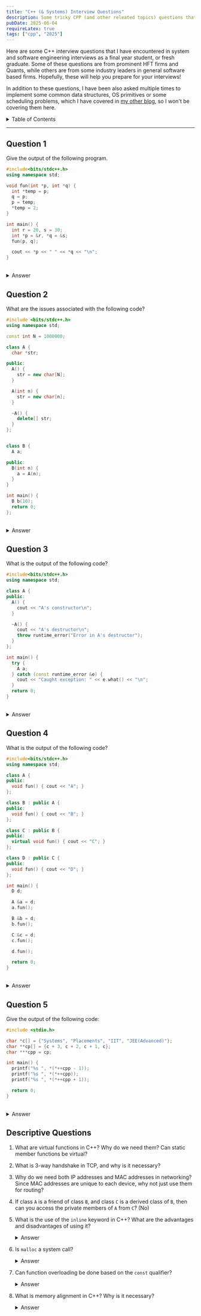 ```yaml
---
title: "C++ (& Systems) Interview Questions"
description: Some tricky CPP (and other releated topics) questions that I have seen in interviews.
pubDate: 2025-06-04
requireLatex: true
tags: ["cpp", "2025"]
---
```


Here are some C++ interview questions that I have encountered in system and software engineering interviews as a final year student, or fresh graduate. Some of these questions are from prominent HFT firms and Quants, while others are from some industry leaders in general software based firms. Hopefully, these will help you prepare for your interviews!

In addition to these questions, I have been also asked multiple times to implement some common data structures, OS primitives or some scheduling problems, which I have covered in [my other blog](./../placements/write_your_own), so I won't be covering them here.

<details>
<summary> Table of Contents </summary>

- [Question 1](#question-1)
- [Question 2](#question-2)
- [Question 3](#question-3)
- [Question 4](#question-4)
- [Question 5](#question-5)
- [Descriptive Questions](#descriptive-questions)

</details>

---

## Question 1

Give the output of the following program.

```cpp
#include<bits/stdc++.h>
using namespace std;

void fun(int *p, int *q) {
  int *temp = p;
  q = p;
  p = temp;
  *temp = 2;
}

int main() {
  int r = 20, s = 30;
  int *p = &r, *q = &s;
  fun(p, q);

  cout << *p << " " << *q << "\n";
}
```

<br />

<details>
<summary> Answer </summary>

```
2 30
```

> Assuming memory addresses in the program and dry running the same with the interviewer might be a good idea to clarify any doubts, and to convey your thought process. It is also particularly helpful in debugging such tricky questions.

The key concept to keep in mind is that pointer values are passed by value in C++. Changes to pointer variables inside a function do not affect the original pointers, but changes to what they point to do affect the original data.

In the `fun` function:

1. The code swaps the pointers `p` and `q`, but since they are passed by value, the original pointers in `main` remain unchanged.
2. The line `*temp = 2;` modifies the value pointed to by `temp`, which is the same as `p` in `main`, changing the value of `r` to `2`.

</details>

## Question 2

What are the issues associated with the following code?

```cpp
#include <bits/stdc++.h>
using namespace std;

const int N = 1000000;

class A {
  char *str;

public:
  A() {
    str = new char[N];
  }

  A(int n) {
    str = new char[n];
  }

  ~A() {
    delete[] str;
  }
};


class B {
  A a;

public:
  B(int n) {
    a = A(n);
  }
}

int main() {
  B b(10);
  return 0;
};
```

<br />

<details>
<summary> Answer </summary>

> Bugs due to implicit copy constructors (or default constructors), memory leaks and double-frees are common concepts tested in such questions. If you find nothing "wrong" in the example, it might be worthwhile to explicitly think about these issues.

The above code contains two errors: a double free and a memory leak.

### 1. Double Free

```cpp
class B {
  A a;

public:
  B(int n) {
    a = A(n); // <-- problematic
  }
};
```

Here in the body of the constructor, first the parametrized constructor of `A` is called with `n` (due to the call `A(n)`), and the object is created. Next, when this object is assigned to the memeber `a`, the copy assignment operator (which was implicitly generated) is called. This assignment uses a shallow copy (as default behavior), so both `a` and the temporary `A(n)` now point to the same `str`. When the temporary `A(n)` is destroyed at the end of the expression, it's destructor frees `str`. Then, when `a` is destroyed in `main()`, it again tries to free the same `str`, leading to a double free — leading to undefined behavior.

### 2. Memory Leak

```cpp
class B {
  A a;
};
```

When `B` is constructed, the member `a` is first default-constructed via `A()` — which allocates `str = new char[N]`. Immediately afterward, `a = A(n)` assigns a new allocation to `a.str` without freeing the old one, and thus the original allocation (`new char[N]`) is now orphaned — there is no pointer pointing to it.

</details>

## Question 3

What is the output of the following code?

```cpp
#include<bits/stdc++.h>
using namespace std;

class A {
public:
  A() {
    cout << "A's constructor\n";
  }

  ~A() {
    cout << "A's destructor\n";
    throw runtime_error("Error in A's destructor");
  }
};

int main() {
  try {
    A a;
  } catch (const runtime_error &e) {
    cout << "Caught exception: " << e.what() << "\n";
  }
  return 0;
}
```

<br />

<details>
<summary> Answer </summary>

> Destuctors cannot throw exceptions in C++. Constructors can. If a constructor throws an exception, the destructor will not be called for that object.

```
Runtime error occurs after printing:
A's constructor
A's destructor
```

Destructors in C++ are not allowed to throw exceptions. If an exception is thrown from a destructor during stack unwinding (i.e., when an exception is already being handled), it leads to `std::terminate` being called, which results in program termination with a runtime error that cannot be caught. Destructor's default to `noexcept` behavior.

</details>

## Question 4

What is the output of the following code?

```cpp
#include<bits/stdc++.h>
using namespace std;

class A {
public:
  void fun() { cout << "A"; }
};

class B : public A {
public:
  void fun() { cout << "B"; }
};

class C : public B {
public:
  virtual void fun() { cout << "C"; }
};

class D : public C {
public:
  void fun() { cout << "D"; }
};

int main() {
  D d;

  A &a = d;
  a.fun();

  B &b = d;
  b.fun();

  C &c = d;
  c.fun();

  d.fun();

  return 0;
}
```

<br />
<details>
<summary> Answer </summary>

> Using references to upcast is the same concept as using pointers to upcast, and the whole process of creation of the virtual table and `vptr` is the same as well. The only difference is that references are not null, and they cannot be reassigned.

```
ABDD
```

In this code, we have a class hierarchy with virtual functions. Since A & B are not virtual, they will call the respective functions in their own class. However, since C is virtual, it will call the overridden function in D.

</details>

## Question 5

Give the output of the following code:

```cpp
#include <stdio.h>

char *c[] = {"Systems", "Placements", "IIT", "JEE(Advanced)"};
char **cp[] = {c + 3, c + 2, c + 1, c};
char ***cpp = cp;

int main() {
  printf("%s ", *(*++cpp - 1));
  printf("%s ", *(*++cpp));
  printf("%s ", *(*++cpp + 1));

  return 0;
}
```

<br />
<details>
<summary> Answer </summary>

> Wherever we create an array, the array name is a pointer to the first element of the array!

```
Placements Placements Placements
```

The code involves multiple levels of pointers and pointer arithmetic. Let's break it down:

1. `c` is an array of strings (character pointers).
2. `cp` is an array of pointers to pointers, where each element points to a specific string in `c`.
3. `cpp` is a pointer to the first element of `cp`.

In the `main` function:

- `*++cpp` increments `cpp` to point to the second element of `cp`, which is `c + 2` (pointing to "IIT") and returns the pointer `c + 2`. The `- 1` operation moves it back to `c + 1`, and when dereferenced, it gives the character pointer to "Placements".
- `*++cpp` increments `cpp` again to point to the third element of `cp`, which is `c + 1`. When redereferenced twice, it gives the character pointer to "Placements".
- `*++cpp + 1` increments `cpp` to point to the fourth element of `cp`, which is `c`. Adding `1` moves it to the next string, which is "Placements".

</details>

## Descriptive Questions

1. What are virtual functions in C++? Why do we need them? Can static member functions be virtual?

2. What is 3-way handshake in TCP, and why is it necessary?

3. Why do we need both IP addresses and MAC addresses in networking? Since MAC addresses are unique to each device, why not just use them for routing?

4. If class `A` is a friend of class `B`, and class `C` is a derived class of `B`, then can you access the private members of `A` from `C`? (No)

5. What is the use of the `inline` keyword in C++? What are the advantages and disadvantages of using it?

   <details>
   <summary> Answer </summary>

   In C++, the `inline` keyword is a request to the compiler to replace a function call with the actual function body at the point of the call. The primary goal of the same is to reduce function call overhead, which includes the time taken to push arguments onto the stack, jump to the function's code, and return. Inline functions are most effective for small functions that are called frequently.

   The important fact to note that the `inline` keyword is a request, not a command. The compiler may choose not to inline a function based on various factors, like function size, complexity, or compiler settings. Excessive inlining can increase code size, potentially impacting performance due to increased instruction cache misses. `inline` functions are often defined in header files because the compiler needs the function's definition to perform inlining. Functions defined within a class definition are implicitly inline.

   Some functions cannot be inlined, such as recursive functions or functions with loops or switch statements. Since C++17, variables can also be declared inline, mainly to avoid multiple definitions in different translation units.

   </details>

6. Is `malloc` a system call?

   <details>
   <summary> Answer </summary>

   `malloc` is not a system call; it is a library function provided by the C standard library (or C++ standard library) `libc`. It allocates memory from the heap and returns a pointer to the allocated memory block. The actual memory allocation is typically done using system calls like `brk` or `mmap`, which are lower-level functions that interact directly with the operating system to manage memory.

   When you call `malloc`, it may internally use these system calls to request memory from the operating system, but `malloc` itself is not a system call. It is a higher-level abstraction that simplifies memory management for programmers.

   Examples of system calls include `read`, `write`, `open`, `close`, `fork`, and `exec`. These system calls provide a direct interface to the operating system's kernel, allowing programs to perform operations like file I/O, process management, and inter-process communication.

   </details>

7. Can function overloading be done based on the `const` qualifier?

   <details>
   <summary> Answer </summary>

   Yes, function overloading can be done based on the `const` qualifier in C++. This is particularly useful when you have member functions that behave differently depending on whether they are called on a `const` object or a non-`const` object.

   For example, consider the following code:

   ```cpp showLineNumbers
   class MyClass {
   public:
     void display() {
       std::cout << "Non-const display\n";
     }

     void display() const {
       std::cout << "Const display\n";
     }
   };

   int main() {
     MyClass obj;
     const MyClass constObj;
     obj.display();         // Calls non-const version
     constObj.display();    // Calls const version

     return 0;
   }
   ```

   You can also use `const` qualifiers in function parameters to overload functions. The same would only work for pointers or references, not for values (as values are always copied).

   ```cpp showLineNumbers
   void process(int &x) {
     std::cout << "Non-const reference: " << x << "\n";
   }
   void process(const int &x) {
     std::cout << "Const reference: " << x << "\n";
   }
   int main() {
     int a = 10;
     const int b = 20;
     process(a); // Calls non-const version
     process(b); // Calls const version

     return 0;
   }
   ```

   </details>

8. What is memory alignment in C++? Why is it necessary?

   <details>
   <summary> Answer </summary>

   Memory alignment refers to placing data at memory addresses that are multiples of their size. Proper alignment is crucial for performance as it affects cache line usage, prevents CPU pipeline stalls, and is required for certain SIMD operations. Misaligned access can cause performance penalties or crashes on some architectures.

   </details>
